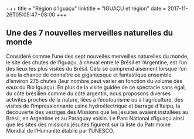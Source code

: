 +++
title = "Région d'Iguaçu"
linktitle = "IGUAÇU et région"
date = 2017-11-26T05:05:47+08:00
+++
## Une des 7 nouvelles merveilles naturelles du monde
Considéré comme l’une des sept nouvelles merveilles naturelles du monde, le site des chutes de l’Iguaçu, à cheval entre le Brésil et l’Argentine, est l’un des lieux les plus visités du Brésil. Cela se comprend aisément lorsque l’on a eu la chance de connaître ce gigantesque et fantastique ensemble d’environ 275 chutes (leur nombre peut varier en fonction du volume des eaux du Rio Iguaçu). En plus de la visite guidée de ce spectacle sans égal, du côté brésilien comme du côté argentin, nous proposons diverses activités proches de la nature, liées à l’écotourisme ou à l’agriculture, des visites de l’impressionnante usine hydroélectrique et barrage d’Itaipu, la découverte des vestiges des Missions que les jésuites avaient installées au Brésil, en Argentine et au Paraguay voisin. Le Parc National d’Iguaçu ainsi que les sites des missions jésuites figurent sur la liste du Patrimoine Mondial de l’Humanité établie par l’UNESCO.
